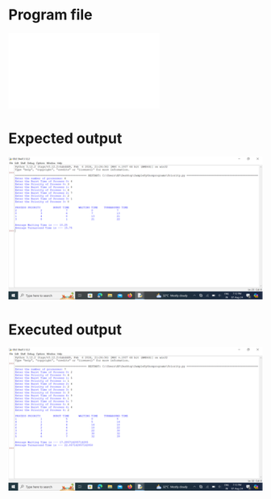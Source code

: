 # Program file
![Priority](Priority.py)

# Expected output
![ExpectedOutput_541](ExpectedOutput_541.png)

# Executed output
![ExecutedOutput](ExecutedOutput_541.png)
